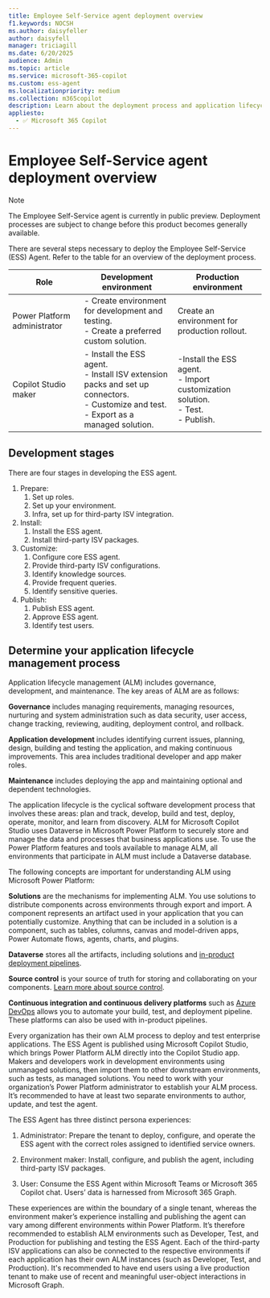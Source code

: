```yaml
---
title: Employee Self-Service agent deployment overview
f1.keywords: NOCSH
ms.author: daisyfeller
author: daisyfell
manager: triciagill
ms.date: 6/20/2025
audience: Admin
ms.topic: article
ms.service: microsoft-365-copilot
ms.custom: ess-agent
ms.localizationpriority: medium
ms.collection: m365copilot
description: Learn about the deployment process and application lifecycle management for the Employee Self-Service agent
appliesto:
  - ✅ Microsoft 365 Copilot
---
```


# Employee Self-Service agent deployment overview

>[!NOTE]
>The Employee Self-Service agent is currently in public preview. Deployment processes are subject to change before this product becomes generally available.

There are several steps necessary to deploy the Employee Self-Service (ESS) Agent. Refer to the table for an overview of the deployment process.

|Role |Development environment |Production environment |
|-----|------------------------|-----------------------|
|Power Platform administrator |- Create environment for development and testing.</br> - Create a preferred custom solution. |Create an environment for production rollout. |
|Copilot Studio maker |- Install the ESS agent.</br> - Install ISV extension packs and set up connectors.</br> - Customize and test.</br> - Export as a managed solution. |-Install the ESS agent.</br> - Import customization solution.</br> - Test.</br> - Publish. |

## Development stages

There are four stages in developing the ESS agent.

1. Prepare:
    1. Set up roles.
    1. Set up your environment.
    1. Infra, set up for third-party ISV integration.
2. Install:
    1. Install the ESS agent.
    1. Install third-party ISV packages.
3. Customize:
    1. Configure core ESS agent.
    1. Provide third-party ISV configurations.
    1. Identify knowledge sources.
    1. Provide frequent queries.
    1. Identify sensitive queries.
4. Publish:
    1. Publish ESS agent.
    1. Approve ESS agent.
    1. Identify test users.

## Determine your application lifecycle management process

Application lifecycle management (ALM) includes governance, development, and maintenance. The key areas of ALM are as follows:

**Governance** includes managing requirements, managing resources, nurturing and system administration such as data security, user access, change tracking, reviewing, auditing, deployment control, and rollback.

**Application development** includes identifying current issues, planning, design, building and testing the application, and making continuous improvements. This area includes traditional developer and app maker roles.

**Maintenance** includes deploying the app and maintaining optional and dependent technologies.

The application lifecycle is the cyclical software development process that involves these areas: plan and track, develop, build and test, deploy, operate, monitor, and learn from discovery.
ALM for Microsoft Copilot Studio uses Dataverse in Microsoft Power Platform to securely store and manage the data and processes that business applications use. To use the Power Platform features and tools available to manage ALM, all environments that participate in ALM must include a Dataverse database.

The following concepts are important for understanding ALM using Microsoft Power Platform:

**Solutions** are the mechanisms for implementing ALM. You use solutions to distribute components across environments through export and import. A component represents an artifact used in your application that you can potentially customize. Anything that can be included in a solution is a component, such as tables, columns, canvas and model-driven apps, Power Automate flows, agents, charts, and plugins.

**Dataverse** stores all the artifacts, including solutions and [in-product deployment pipelines](/power-platform/alm/pipelines).

**Source control** is your source of truth for storing and collaborating on your components. [Learn more about source control](/power-platform/alm/git-integration/overview).

**Continuous integration and continuous delivery platforms** such as [Azure DevOps](/azure/devops/user-guide/what-is-azure-devops?view=azure-devops) allows you to automate your build, test, and deployment pipeline. These platforms can also be used with in-product pipelines.

Every organization has their own ALM process to deploy and test enterprise applications. The ESS Agent is published using Microsoft Copilot Studio, which brings Power Platform ALM directly into the Copilot Studio app.
Makers and developers work in development environments using unmanaged solutions, then import them to other downstream environments, such as tests, as managed solutions.
You need to work with your organization’s Power Platform administrator to establish your ALM process. It’s recommended to have at least two separate environments to author, update, and test the agent.

The ESS Agent has three distinct persona experiences:

1. Administrator: Prepare the tenant to deploy, configure, and operate the ESS agent with the correct roles assigned to identified service owners.

2. Environment maker: Install, configure, and publish the agent, including third-party ISV packages.

3. User: Consume the ESS Agent within Microsoft Teams or Microsoft 365 Copilot chat. Users’ data is harnessed from Microsoft 365 Graph.

These experiences are within the boundary of a single tenant, whereas the environment maker’s experience installing and publishing the agent can vary among different environments within Power Platform. It’s therefore recommended to establish ALM environments such as Developer, Test, and Production for publishing and testing the ESS Agent. Each of the third-party ISV applications can also be connected to the respective environments if each application has their own ALM instances (such as Developer, Test, and Production).
It's recommended to have end users using a live production tenant to make use of recent and meaningful user-object interactions in Microsoft Graph.

